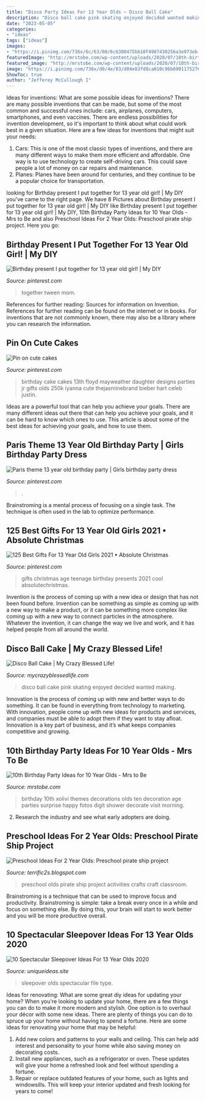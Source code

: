 ```yaml
---
title: "Disco Party Ideas For 13 Year Olds ~ Disco Ball Cake"
description: "Disco ball cake pink skating enjoyed decided wanted making"
date: "2023-05-05"
categories:
- "ideas"
tags: ["ideas"]
images:
- "https://i.pinimg.com/736x/6c/63/00/6c6300475bb10f4907430256a3e973eb--th-birthday-parties-birthday-cakes-for-girls.jpg"
featuredImage: "http://mrstobe.com/wp-content/uploads/2020/07/10th-birthday-party-ideas-1422775483768498451.jpg"
featured_image: "http://mrstobe.com/wp-content/uploads/2020/07/10th-birthday-party-ideas-1422775483768498451.jpg"
image: "https://i.pinimg.com/736x/d0/4e/83/d04e83fd8ca010c96b6901175276ded4---birthday-birthday-parties.jpg"
ShowToc: true
author: "Jefferey McCullough I"
---
```



Ideas for inventions: What are some possible ideas for inventions?
There are many possible inventions that can be made, but some of the most common and successful ones include: cars, airplanes, computers, smartphones, and even vaccines. There are endless possibilities for invention development, so it's important to think about what could work best in a given situation. Here are a few ideas for inventions that might suit your needs: 
1. Cars: This is one of the most classic types of inventions, and there are many different ways to make them more efficient and affordable. One way is to use technology to create self-driving cars. This could save people a lot of money on car repairs and maintenance. 
2. Planes: Planes have been around for centuries, and they continue to be a popular choice for transportation.

	

		
looking for Birthday present I put together for 13 year old girl! | My DIY you've came to the right page. We have 8 Pictures about Birthday present I put together for 13 year old girl! | My DIY like Birthday present I put together for 13 year old girl! | My DIY, 10th Birthday Party Ideas for 10 Year Olds - Mrs to Be and also Preschool Ideas For 2 Year Olds: Preschool pirate ship project. Here you go:
		
    
## Birthday Present I Put Together For 13 Year Old Girl! | My DIY

<img loading=lazy src="https://s-media-cache-ak0.pinimg.com/736x/a3/8e/4f/a38e4ff6ed2062d39d08383842c57390.jpg" onerror="this.onerror=null;this.src='https://tse1.mm.bing.net/th?id=OIP.CzjqXamLB8NX0V6IG88kkQHaJ3&amp;pid=15.1';" alt="Birthday present I put together for 13 year old girl! | My DIY">

_Source: pinterest.com_

>together tween mom. 

	

References for further reading: Sources for information on Invention.
References for further reading can be found on the internet or in books. For inventions that are not commonly known, there may also be a library where you can research the information.

    
## Pin On Cute Cakes

<img loading=lazy src="https://i.pinimg.com/736x/6c/63/00/6c6300475bb10f4907430256a3e973eb--th-birthday-parties-birthday-cakes-for-girls.jpg" onerror="this.onerror=null;this.src='https://tse4.mm.bing.net/th?id=OIP.TIFqhsJPiCZWMQsglVXxagHaHa&amp;pid=15.1';" alt="Pin on cute cakes">

_Source: pinterest.com_

>birthday cake cakes 13th floyd mayweather daughter designs parties jr gifts olds 250k iyanna cute thejasminebrand bieber hart celeb justin. 

	

Ideas are a powerful tool that can help you achieve your goals. There are many different ideas out there that can help you achieve your goals, and it can be hard to know which ones to use. This article is about some of the best ideas for achieving your goals, and how to use them.

    
## Paris Theme 13 Year Old Birthday Party | Girls Birthday Party Dress

<img loading=lazy src="https://i.pinimg.com/736x/d0/4e/83/d04e83fd8ca010c96b6901175276ded4---birthday-birthday-parties.jpg" onerror="this.onerror=null;this.src='https://tse3.mm.bing.net/th?id=OIP.AANTRYeGFEflkjfgBCx9hQCpEs&amp;pid=15.1';" alt="Paris theme 13 year old birthday party | Girls birthday party dress">

_Source: pinterest.com_

>. 

	

Brainstroming is a mental process of focusing on a single task. The technique is often used in the lab to optimize performance.

    
## 125 Best Gifts For 13 Year Old Girls 2021 • Absolute Christmas

<img loading=lazy src="https://i.pinimg.com/736x/82/65/ef/8265ef8e62dbb61e3a215097b2310f72.jpg" onerror="this.onerror=null;this.src='https://tse1.mm.bing.net/th?id=OIP.MzpJS1CQw9CAkAeKbqHHYwHaLG&amp;pid=15.1';" alt="125 Best Gifts For 13 Year Old Girls 2021 • Absolute Christmas">

_Source: pinterest.com_

>gifts christmas age teenage birthday presents 2021 cool absolutechristmas. 

	

Invention is the process of coming up with a new idea or design that has not been found before. Invention can be something as simple as coming up with a new way to make a product, or it can be something more complex like coming up with a new way to connect particles in the atmosphere. Whatever the invention, it can change the way we live and work, and it has helped people from all around the world.

    
## Disco Ball Cake | My Crazy Blessed Life!

<img loading=lazy src="https://crazyblessedlife.files.wordpress.com/2012/09/20120906-225646.jpg" onerror="this.onerror=null;this.src='https://tse4.mm.bing.net/th?id=OIP.xc0kFxYwN9-cLctyZxGKwQHaJ6&amp;pid=15.1';" alt="Disco Ball Cake | My Crazy Blessed Life!">

_Source: mycrazyblessedlife.com_

>disco ball cake pink skating enjoyed decided wanted making. 

	

Innovation is the process of coming up with new and better ways to do something. It can be found in everything from technology to marketing. With innovation, people come up with new ideas for products and services, and companies must be able to adopt them if they want to stay afloat. Innovation is a key part of business, and it’s what keeps companies competitive and growing.

    
## 10th Birthday Party Ideas For 10 Year Olds - Mrs To Be

<img loading=lazy src="http://mrstobe.com/wp-content/uploads/2020/07/10th-birthday-party-ideas-1422775483768498451.jpg" onerror="this.onerror=null;this.src='https://tse1.mm.bing.net/th?id=OIP.XZ5WFUR5vbA1ILNk9_wA_QHaKo&amp;pid=15.1';" alt="10th Birthday Party Ideas for 10 Year Olds - Mrs to Be">

_Source: mrstobe.com_

>birthday 10th xolivi themes decorations olds ten decoration age parties surprise happy fotos digit shower decorate visit morning. 

	

2. Research the industry and see what early adopters are doing.

    
## Preschool Ideas For 2 Year Olds: Preschool Pirate Ship Project

<img loading=lazy src="https://lh4.googleusercontent.com/-NMBQwliKg3U/UgSYaNu7mkI/AAAAAAAAEAo/vS4wDbot8GY/s640/blogger-image-1921532931.jpg" onerror="this.onerror=null;this.src='https://tse4.mm.bing.net/th?id=OIP.4ttL8rGG_0T7VF4rJ2ksBwAAAA&amp;pid=15.1';" alt="Preschool Ideas For 2 Year Olds: Preschool pirate ship project">

_Source: terrific2s.blogspot.com_

>preschool olds pirate ship project activities crafts craft classroom. 

	

Brainstroming is a technique that can be used to improve focus and productivity. Brainstroming is simple: take a break every once in a while and focus on something else. By doing this, your brain will start to work better and you will be more productive overall.

    
## 10 Spectacular Sleepover Ideas For 13 Year Olds 2020

<img loading=lazy src="https://www.uniqueideas.site/wp-content/uploads/pincami-rivon-on-party-potential-pinterest-sleepover.png" onerror="this.onerror=null;this.src='https://tse1.mm.bing.net/th?id=OIP.I-GfZqLE-nwUSlLH27S2lwHaNK&amp;pid=15.1';" alt="10 Spectacular Sleepover Ideas For 13 Year Olds 2020">

_Source: uniqueideas.site_

>sleepover olds spectacular file type. 

	

Ideas for renovating: What are some great diy ideas for updating your home?
When you're looking to update your home, there are a few things you can do to make it more modern and stylish. One option is to overhaul your décor with some new ideas. There are plenty of things you can do to spruce up your home without having to spend a fortune. Here are some ideas for renovating your home that may be helpful: 
1. Add new colors and patterns to your walls and ceiling. This can help add interest and personality to your home while also saving money on decorating costs. 
2. Install new appliances, such as a refrigerator or oven. These updates will give your home a refreshed look and feel without spending a fortune. 
3. Repair or replace outdated features of your home, such as lights and windowsills. This will keep your interior updated and fresh looking for years to come! 

